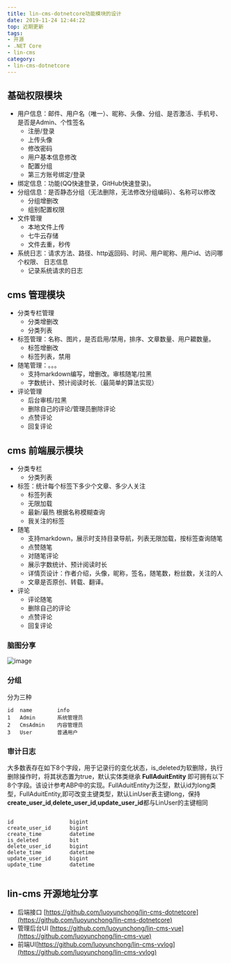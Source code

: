 ```yaml
---
title: lin-cms-dotnetcore功能模块的设计
date: 2019-11-24 12:44:22
top: 近期更新
tags:
- 开源
- .NET Core
- lin-cms
category:
- lin-cms-dotnetcore
---
```



## 基础权限模块
- 用户信息：邮件、用户名（唯一）、昵称、头像、分组、是否激活、手机号、是否是Admin、个性签名
    - 注册/登录
    - 上传头像
    - 修改密码
    - 用户基本信息修改
    - 配置分组
    - 第三方账号绑定/登录
- 绑定信息：功能(QQ快速登录，GitHub快速登录)。
- 分组信息：是否静态分组（无法删除，无法修改分组编码）、名称可以修改
    - 分组增删改
    - 组别配置权限
- 文件管理
    - 本地文件上传
    - 七牛云存储
    - 文件去重，秒传
- 系统日志：请求方法、路径、http返回码、时间、用户昵称、用户id、访问哪个权限、 日志信息
    - 记录系统请求的日志
<!-- more -->
## cms 管理模块
- 分类专栏管理
    - 分类增删改
    - 分类列表
- 标签管理：名称、图片，是否启用/禁用，排序、文章数量、用户耱数量。
    - 标签增删改
    - 标签列表，禁用
- 随笔管理：。。。
   - 支持markdown编写，增删改。审核随笔/拉黑
   - 字数统计、预计阅读时长.（最简单的算法实现）
- 评论管理
   - 后台审核/拉黑
   - 删除自己的评论/管理员删除评论
   - 点赞评论
   - 回复评论

## cms 前端展示模块 
- 分类专栏
    - 分类列表
- 标签：统计每个标签下多少个文章、多少人关注
    - 标签列表
    - 无限加载
    - 最新/最热 根据名称模糊查询
    - 我关注的标签
- 随笔
   - 支持markdown，展示时支持目录导航，列表无限加载，按标签查询随笔
   - 点赞随笔
   - 对随笔评论
   - 展示字数统计、预计阅读时长
   - 详情页设计：作者介绍，头像，昵称，签名，随笔数，粉丝数，关注的人
   - 文章是否原创、转载、翻译。
- 评论
   - 评论随笔
   - 删除自己的评论
   - 点赞评论
   - 回复评论
   

### 脑图分享

![image](https://camo.githubusercontent.com/49d4fca8ccfef50fb7a2f3106e6be05c4a82b887/68747470733a2f2f706963322e73757065726265642e636e2f6974656d2f3564643366363838386530653265336565393330663435382e706e67)

### 分组
 分为三种
 
 ```
id  name        info
1	Admin	    系统管理员
2	CmsAdmin	内容管理员
3	User	    普通用户
 ```
 
### 审计日志
大多数表存在如下8个字段，用于记录行的变化状态，is_deleted为软删除，执行删除操作时，将其状态置为true，默认实体类继承 **FullAduitEntity**  即可拥有以下8个字段。该设计参考ABP中的实现。FullAduitEntity为泛型，默认id为long类型，FullAduitEntity<Guid>,即可改变主键类型，默认LinUser表主键long，保持**create_user_id**,**delete_user_id**,**update_user_id**都与LinUser的主键相同
```

id	                bigint
create_user_id  	bigint
create_time	        datetime
is_deleted	        bit
delete_user_id  	bigint
delete_time	        datetime
update_user_id	    bigint
update_time	        datetime


```



## lin-cms 开源地址分享

- 后端接口 [https://github.com/luoyunchong/lin-cms-dotnetcore](https://github.com/luoyunchong/lin-cms-dotnetcore)
- 管理后台UI [https://github.com/luoyunchong/lin-cms-vue](https://github.com/luoyunchong/lin-cms-vue)
- 前端UI[https://github.com/luoyunchong/lin-cms-vvlog](https://github.com/luoyunchong/lin-cms-vvlog)
